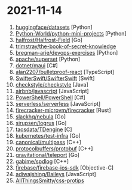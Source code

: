 # 2021-11-14

1. [huggingface/datasets](https://github.com/huggingface/datasets "🤗 The largest hub of ready-to-use datasets for ML models with fast, easy-to-use and efficient data manipulation tools") [Python]
2. [Python-World/python-mini-projects](https://github.com/Python-World/python-mini-projects "A collection of simple python mini projects to enhance your python skills") [Python]
3. [halfrost/Halfrost-Field](https://github.com/halfrost/Halfrost-Field "✍🏻 这里是写博客的地方 —— Halfrost-Field 冰霜之地") [Go]
4. [trimstray/the-book-of-secret-knowledge](https://github.com/trimstray/the-book-of-secret-knowledge "A collection of inspiring lists, manuals, cheatsheets, blogs, hacks, one-liners, cli/web tools and more.") 
5. [bregman-arie/devops-exercises](https://github.com/bregman-arie/devops-exercises "Linux, Jenkins, AWS, SRE, Prometheus, Docker, Python, Ansible, Git, Kubernetes, Terraform, OpenStack, SQL, NoSQL, Azure, GCP, DNS, Elastic, Network, Virtualization. DevOps Interview Questions") [Python]
6. [apache/superset](https://github.com/apache/superset "Apache Superset is a Data Visualization and Data Exploration Platform") [Python]
7. [dotnet/maui](https://github.com/dotnet/maui ".NET MAUI is the .NET Multi-platform App UI, a framework for building native device applications spanning mobile, tablet, and desktop.") [C#]
8. [alan2207/bulletproof-react](https://github.com/alan2207/bulletproof-react "🛡️ ⚛️ A simple, scalable, and powerful architecture for building production ready React applications.") [TypeScript]
9. [SwifterSwift/SwifterSwift](https://github.com/SwifterSwift/SwifterSwift "A handy collection of more than 500 native Swift extensions to boost your productivity.") [Swift]
10. [checkstyle/checkstyle](https://github.com/checkstyle/checkstyle "Checkstyle is a development tool to help programmers write Java code that adheres to a coding standard. By default it supports the Google Java Style Guide and Sun Code Conventions, but is highly configurable. It can be invoked with an ANT task and a command line program.") [Java]
11. [airbnb/javascript](https://github.com/airbnb/javascript "JavaScript Style Guide") [JavaScript]
12. [PowerShell/PowerShell](https://github.com/PowerShell/PowerShell "PowerShell for every system!") [C#]
13. [serverless/serverless](https://github.com/serverless/serverless "⚡ Serverless Framework – Build web, mobile and IoT applications with serverless architectures using AWS Lambda, Azure Functions, Google CloudFunctions & more! –") [JavaScript]
14. [firecracker-microvm/firecracker](https://github.com/firecracker-microvm/firecracker "Secure and fast microVMs for serverless computing.") [Rust]
15. [slackhq/nebula](https://github.com/slackhq/nebula "A scalable overlay networking tool with a focus on performance, simplicity and security") [Go]
16. [sirupsen/logrus](https://github.com/sirupsen/logrus "Structured, pluggable logging for Go.") [Go]
17. [taosdata/TDengine](https://github.com/taosdata/TDengine "An open-source big data platform designed and optimized for the Internet of Things (IoT).") [C]
18. [kubernetes/test-infra](https://github.com/kubernetes/test-infra "Test infrastructure for the Kubernetes project.") [Go]
19. [canonical/multipass](https://github.com/canonical/multipass "Multipass orchestrates virtual Ubuntu instances") [C++]
20. [protocolbuffers/protobuf](https://github.com/protocolbuffers/protobuf "Protocol Buffers - Google's data interchange format") [C++]
21. [gravitational/teleport](https://github.com/gravitational/teleport "Certificate authority and access plane for SSH, Kubernetes, web applications, and databases") [Go]
22. [gabime/spdlog](https://github.com/gabime/spdlog "Fast C++ logging library.") [C++]
23. [firebase/firebase-ios-sdk](https://github.com/firebase/firebase-ios-sdk "Firebase iOS SDK") [Objective-C]
24. [adiwajshing/Baileys](https://github.com/adiwajshing/Baileys "Lightweight full-featured typescript/javascript WhatsApp Web API") [JavaScript]
25. [AllThingsSmitty/css-protips](https://github.com/AllThingsSmitty/css-protips "A collection of tips to help take your CSS skills pro") 
